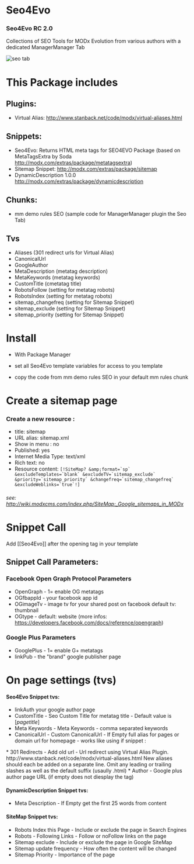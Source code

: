 Seo4Evo
=======
### Seo4Evo RC 2.0

Collections of SEO Tools for MODx Evolution from various authors with a dedicated ManagerManager Tab

![seo tab](https://raw.githubusercontent.com/Nicola1971/Seo4Evo/master/seo4evo-RC1.1.jpg)

# This Package includes   

## Plugins:
* Virtual Alias: http://www.stanback.net/code/modx/virtual-aliases.html

## Snippets:
* Seo4Evo: Returns HTML meta tags for SEO4EVO Package (based on MetaTagsExtra by Soda http://modx.com/extras/package/metatagsextra) 
* Sitemap Snippet: http://modx.com/extras/package/sitemap
* DynamicDescription 1.0.0 http://modx.com/extras/package/dynamicdescription

## Chunks:
* mm demo rules SEO (sample code for ManagerManager plugin the Seo Tab)

## Tvs

* Aliases (301 redirect urls for Virtual Alias)
* CanonicalUrl 
* GoogleAuthor
* MetaDescription (metatag description)
* MetaKeywords (metatag keywords)
* CustomTitle (cmetatag title)
* RobotsFollow (setting for metatag robots)
* RobotsIndex (setting for metatag robots)
* sitemap_changefreq (setting for Sitemap Snippet)
* sitemap_exclude (setting for Sitemap Snippet)
* sitemap_priority (setting for Sitemap Snippet)

# Install

* With Package Manager

* set all Seo4Evo template variables  for access to you template
* copy the code from mm demo rules SEO in your default mm rules chunk

# Create a sitemap page
### Create a new resource :

* title: sitemap
* URL alias: sitemap.xml
* Show in menu : no 
* Published: yes
* Internet Media Type: text/xml
* Rich text: no
* Resource content: ``````[!SiteMap? &amp;format=`sp`  &excludeTemplates=`blank` &excludeTV=`sitemap_exclude` &priority=`sitemap_priority` &changefreq=`sitemap_changefreq` &excludeWeblinks=`true`!]``````
###### see: http://wiki.modxcms.com/index.php/SiteMap:_Google_sitemaps_in_MODx


# Snippet Call
Add [[Seo4Evo]] after the opening <head> tag in your template


## Snippet Call Parameters:

### Facebook Open Graph Protocol Parameters

* OpenGraph - 1= enable OG metatags
* OGfbappId - your facebook app id
* OGimageTv - image tv for your shared post on facebook default tv: thumbnail 
* OGtype - default: website (more infos: https://developers.facebook.com/docs/reference/opengraph)

### Google Plus Parameters

* GooglePlus -  1= enable G+ metatags
* linkPub - the "brand" google publisher page


# On page settings (tvs)

#### Seo4Evo Snippet tvs:
* linkAuth your google author page
* CustomTitle - Seo Custom Title for metatag title - Default value is [*pagetitle*]
* Meta Keywords - Meta Keywords - comma separated keywords
* CanonicalUrl - Custom CanonicalUrl - If Empty full alias for pages or domain url for homepage - works like using if snippet :
<link rel="canonical" href="[[if? &is=`[*id*]:is:1` &then=`[(site_url)]` &else=`[(site_url)][~[*id*]~]`]]" />
* 301 Redirects - Add old url - Url redirect using Virtual Alias Plugin.
http://www.stanback.net/code/modx/virtual-aliases.html 
New aliases should each be added on a separate line. Omit any leading or trailing slashes as well as the default suffix (usaully .html) 
* Author -  Google plus author page URL (if empty does not diesplay the tag)

####  DynamicDescription Snippet tvs:
* Meta Description - If Empty get the first 25 words from content 


#### SiteMap Snippet tvs:
* Robots Index this Page - Include or exclude the page in Search Engines
* Robots - Following Links - Follow or noFollow links on the page
* Sitemap exclude - Include or exclude the page in Google SiteMap
* Sitemap update frequency - How often the content will be changed
* Sitemap Priority - Importance of the page

 


